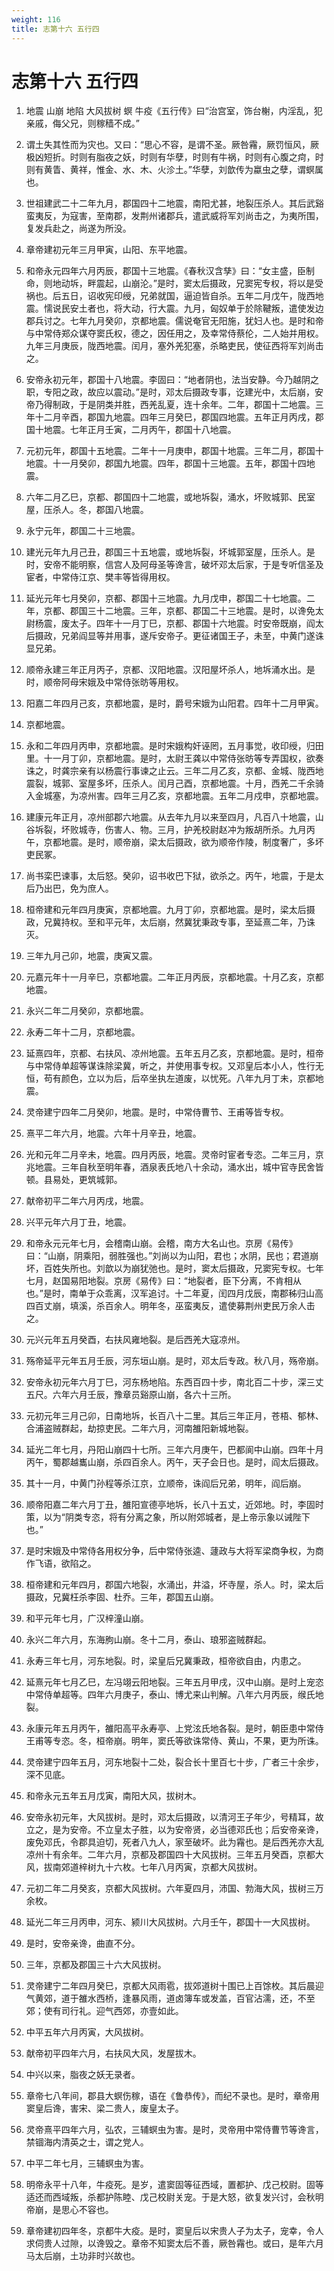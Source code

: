 ```yaml
---
weight: 116
title: 志第十六 五行四
---
```


# 志第十六 五行四

1. <span id="志第十六_五行四-1"></span>
地震 山崩 地陷 大风拔树 螟 牛疫《五行传》曰“治宫室，饰台榭，内淫乱，犯亲戚，侮父兄，则稼穑不成。”

2. <span id="志第十六_五行四-2"></span>
谓土失其性而为灾也。又曰：“思心不容，是谓不圣。厥咎霿，厥罚恒风，厥极凶短折。时则有脂夜之妖，时则有华孽，时则有牛祸，时则有心腹之疴，时则有黄眚、黄祥，惟金、水、木、火沴土。”华孽，刘歆传为蠃虫之孽，谓螟属也。

3. <span id="志第十六_五行四-3"></span>
世祖建武二十二年九月，郡国四十二地震，南阳尤甚，地裂压杀人。其后武谿蛮夷反，为寇害，至南郡，发荆州诸郡兵，遣武威将军刘尚击之，为夷所围，复发兵赴之，尚遂为所没。

4. <span id="志第十六_五行四-4"></span>
章帝建初元年三月甲寅，山阳、东平地震。

5. <span id="志第十六_五行四-5"></span>
和帝永元四年六月丙辰，郡国十三地震。《春秋汉含孳》曰：“女主盛，臣制命，则地动坼，畔震起，山崩沦。”是时，窦太后摄政，兄窦宪专权，将以是受祸也。后五日，诏收宪印绶，兄弟就国，逼迫皆自杀。五年二月戊午，陇西地震。懦说民安土者也，将大动，行大震。九月，匈奴单于於除鞬叛，遣使发边郡兵讨之。七年九月癸卯，京都地震。儒说奄官无阳施，犹妇人也。是时和帝与中常侍郑众谋夺窦氏权，德之，因任用之，及幸常侍蔡伦，二人始并用权。九年三月庚辰，陇西地震。闰月，塞外羌犯塞，杀略吏民，使征西将军刘尚击之。

6. <span id="志第十六_五行四-6"></span>
安帝永初元年，郡国十八地震。李固曰：“地者阴也，法当安静。今乃越阴之职，专阳之政，故应以震动。”是时，邓太后摄政专事，讫建光中，太后崩，安帝乃得制政，于是阴类并胜，西羌乱夏，连十余年。二年，郡国十二地震。三年十二月辛酉，郡国九地震。四年三月癸巳，郡国四地震。五年正月丙戌，郡国十地震。七年正月壬寅，二月丙午，郡国十八地震。

7. <span id="志第十六_五行四-7"></span>
元初元年，郡国十五地震。二年十一月庚申，郡国十地震。三年二月，郡国十地震。十一月癸卯，郡国九地震。四年，郡国十三地震。五年，郡国十四地震。

8. <span id="志第十六_五行四-8"></span>
六年二月乙巳，京都、郡国四十二地震，或地坼裂，涌水，坏败城郭、民室屋，压杀人。冬，郡国八地震。

9. <span id="志第十六_五行四-9"></span>
永宁元年，郡国二十三地震。

10. <span id="志第十六_五行四-10"></span>
建光元年九月己丑，郡国三十五地震，或地坼裂，坏城郭室屋，压杀人。是时，安帝不能明察，信宫人及阿母圣等谗言，破坏邓太后家，于是专听信圣及宦者，中常侍江京、樊丰等皆得用权。

11. <span id="志第十六_五行四-11"></span>
延光元年七月癸卯，京都、郡国十三地震。九月戊申，郡国二十七地震。二年，京都、郡国三十二地震。三年，京都、郡国二十三地震。是时，以谗免太尉杨震，废太子。四年十一月丁巳，京都、郡国十六地震。时安帝既崩，阎太后摄政，兄弟阎显等并用事，遂斥安帝子。更征诸国王子，未至，中黄门遂诛显兄弟。

12. <span id="志第十六_五行四-12"></span>
顺帝永建三年正月丙子，京都、汉阳地震。汉阳屋坏杀人，地坼涌水出。是时，顺帝阿母宋娥及中常侍张昉等用权。

13. <span id="志第十六_五行四-13"></span>
阳嘉二年四月己亥，京都地震，是时，爵号宋娥为山阳君。四年十二月甲寅。

14. <span id="志第十六_五行四-14"></span>
京都地震。

15. <span id="志第十六_五行四-15"></span>
永和二年四月丙申，京都地震。是时宋娥构奸诬罔，五月事觉，收印绶，归田里。十一月丁卯，京都地震。是时，太尉王龚以中常侍张昉等专弄国权，欲奏诛之，时龚宗亲有以杨震行事谏之止云。三年二月乙亥，京都、金城、陇西地震裂，城郭、室屋多坏，压杀人。闰月己酉，京都地震。十月，西羌二千余骑入金城塞，为凉州害。四年三月乙亥，京都地震。五年二月戍申，京都地震。

16. <span id="志第十六_五行四-16"></span>
建康元年正月，凉州部郡六地震。从去年九月以来至四月，凡百八十地震，山谷坼裂，坏败城寺，伤害人、物。三月，护羌校尉赵冲为叛胡所杀。九月丙午，京都地震。是时，顺帝崩，梁太后摄政，欲为顺帝作陵，制度奢广，多坏吏民冢。

17. <span id="志第十六_五行四-17"></span>
尚书栾巴谏事，太后怒。癸卯，诏书收巴下狱，欲杀之。丙午，地震，于是太后乃出巴，免为庶人。

18. <span id="志第十六_五行四-18"></span>
桓帝建和元年四月庚寅，京都地震。九月丁卯，京都地震。是时，梁太后摄政，兄冀持权。至和平元年，太后崩，然冀犹秉政专事，至延熹二年，乃诛灭。

19. <span id="志第十六_五行四-19"></span>
三年九月己卯，地震，庚寅又震。

20. <span id="志第十六_五行四-20"></span>
元嘉元年十一月辛巳，京都地震。二年正月丙辰，京都地震。十月乙亥，京都地震。

21. <span id="志第十六_五行四-21"></span>
永兴二年二月癸卯，京都地震。

22. <span id="志第十六_五行四-22"></span>
永寿二年十二月，京都地震。

23. <span id="志第十六_五行四-23"></span>
延熹四年，京都、右扶风、凉州地震。五年五月乙亥，京都地震。是时，桓帝与中常侍单超等谋诛除梁冀，听之，并使用事专权。又邓皇后本小人，性行无恒，苟有颜色，立以为后，后卒坐执左道废，以忧死。八年九月丁未，京都地震。

24. <span id="志第十六_五行四-24"></span>
灵帝建宁四年二月癸卯，地震。是时，中常侍曹节、王甫等皆专权。

25. <span id="志第十六_五行四-25"></span>
熹平二年六月，地震。六年十月辛丑，地震。

26. <span id="志第十六_五行四-26"></span>
光和元年二月辛未，地震。四月丙辰，地震。灵帝时宦者专恣。二年三月，京兆地震。三年自秋至明年春，酒泉表氏地八十余动，涌水出，城中官寺民舍皆顿。县易处，更筑城郭。

27. <span id="志第十六_五行四-27"></span>
献帝初平二年六月丙戌，地震。

28. <span id="志第十六_五行四-28"></span>
兴平元年六月丁丑，地震。

29. <span id="志第十六_五行四-29"></span>
和帝永元元年七月，会稽南山崩。会稽，南方大名山也。京房《易传》曰：“山崩，阴乘阳，弱胜强也。”刘尚以为山阳，君也；水阴，民也；君道崩坏，百姓失所也。刘歆以为崩犹弛也。是时，窦太后摄政，兄窦宪专权。七年七月，赵国易阳地裂。京房《易传》曰：“地裂者，臣下分离，不肯相从也。”是时，南单于众乖离，汉军追讨。十二年夏，闰四月戊辰，南郡秭归山高四百丈崩，填溪，杀百余人。明年冬，巫蛮夷反，遣使募荆州吏民万余人击之。

30. <span id="志第十六_五行四-30"></span>
元兴元年五月癸酉，右扶风雍地裂。是后西羌大寇凉州。

31. <span id="志第十六_五行四-31"></span>
殇帝延平元年五月壬辰，河东垣山崩。是时，邓太后专政。秋八月，殇帝崩。

32. <span id="志第十六_五行四-32"></span>
安帝永初元年六月丁巳，河东杨地陷。东西百四十步，南北百二十步，深三丈五尺。六年六月壬辰，豫章员谿原山崩，各六十三所。

33. <span id="志第十六_五行四-33"></span>
元初元年三月己卯，日南地坼，长百八十二里。其后三年正月，苍梧、郁林、合浦盗贼群起，劫掠吏民。二年六月，河南雒阳新城地裂。

34. <span id="志第十六_五行四-34"></span>
延光二年七月，丹阳山崩四十七所。三年六月庚午，巴都阆中山崩。四年十月丙午，蜀郡越巂山崩，杀四百余人。丙午，天子会日也。是时，阎太后摄政。

35. <span id="志第十六_五行四-35"></span>
其十一月，中黄门孙程等杀江京，立顺帝，诛阎后兄弟，明年，阎后崩。

36. <span id="志第十六_五行四-36"></span>
顺帝阳嘉二年六月丁丑，雒阳宣德亭地坼，长八十五丈，近郊地。时，李固时策，以为“阴类专恣，将有分离之象，所以附郊城者，是上帝示象以诫陛下也。”

37. <span id="志第十六_五行四-37"></span>
是时宋娥及中常侍各用权分争，后中常侍张逵、蘧政与大将军梁商争权，为商作飞语，欲陷之。

38. <span id="志第十六_五行四-38"></span>
桓帝建和元年四月，郡国六地裂，水涌出，井溢，坏寺屋，杀人。时，梁太后摄政，兄冀枉杀李固、杜乔。三年，郡国五山崩。

39. <span id="志第十六_五行四-39"></span>
和平元年七月，广汉梓潼山崩。

40. <span id="志第十六_五行四-40"></span>
永兴二年六月，东海朐山崩。冬十二月，泰山、琅邪盗贼群起。

41. <span id="志第十六_五行四-41"></span>
永寿三年七月，河东地裂。时，梁皇后兄冀秉政，桓帝欲自由，内患之。

42. <span id="志第十六_五行四-42"></span>
延熹元年七月乙巳，左冯翊云阳地裂。三年五月甲戌，汉中山崩。是时上宠恣中常侍单超等。四年六月庚子，泰山、博尤来山判解。八年六月丙辰，缑氏地裂。

43. <span id="志第十六_五行四-43"></span>
永康元年五月丙午，雒阳高平永寿亭、上党泫氏地各裂。是时，朝臣患中常侍王甫等专恣。冬，桓帝崩。明年，窦氏等欲诛常侍、黄山，不果，更为所诛。

44. <span id="志第十六_五行四-44"></span>
灵帝建宁四年五月，河东地裂十二处，裂合长十里百七十步，广者三十余步，深不见底。

45. <span id="志第十六_五行四-45"></span>
和帝永元五年五月戊寅，南阳大风，拔树木。

46. <span id="志第十六_五行四-46"></span>
安帝永初元年，大风拔树。是时，邓太后摄政，以清河王子年少，号精耳，故立之，是为安帝。不立皇太子胜，以为安帝贤，必当德邓氏也；后安帝亲谗，废免邓氏，令郡具迫切，死者八九人，家至破坏。此为霿也。是后西羌亦大乱凉州十有余年。二年六月，京都及郡国四十大风拔树。三年五月癸酉，京都大风，拔南郊道梓树九十六枚。七年八月丙寅，京都大风拔树。

47. <span id="志第十六_五行四-47"></span>
元初二年二月癸亥，京都大风拔树。六年夏四月，沛国、勃海大风，拔树三万余枚。

48. <span id="志第十六_五行四-48"></span>
延光二年三月丙申，河东、颍川大风拔树。六月壬午，郡国十一大风拔树。

49. <span id="志第十六_五行四-49"></span>
是时，安帝亲谗，曲直不分。

50. <span id="志第十六_五行四-50"></span>
三年，京都及郡国三十六大风拔树。

51. <span id="志第十六_五行四-51"></span>
灵帝建宁二年四月癸巳，京都大风雨雹，拔郊道树十围已上百馀枚。其后晨迎气黄郊，道于雒水西桥，逢暴风雨，道卤簿车或发盖，百官沾濡，还，不至郊；使有司行礼。迎气西郊，亦壹如此。

52. <span id="志第十六_五行四-52"></span>
中平五年六月丙寅，大风拔树。

53. <span id="志第十六_五行四-53"></span>
献帝初平四年六月，右扶风大风，发屋拔木。

54. <span id="志第十六_五行四-54"></span>
中兴以来，脂夜之妖无录者。

55. <span id="志第十六_五行四-55"></span>
章帝七八年间，郡县大螟伤稼，语在《鲁恭传》，而纪不录也。是时，章帝用窦皇后谗，害宋、梁二贵人，废皇太子。

56. <span id="志第十六_五行四-56"></span>
灵帝熹平四年六月，弘农，三辅螟虫为害。是时，灵帝用中常侍曹节等谗言，禁锢海内清英之士，谓之党人。

57. <span id="志第十六_五行四-57"></span>
中平二年七月，三辅螟虫为害。

58. <span id="志第十六_五行四-58"></span>
明帝永平十八年，牛疫死。是岁，遣窦固等征西域，置都护、戊己校尉。固等适还而西域叛，杀都护陈睦、戊己校尉关宠。于是大怒，欲复发兴讨，会秋明帝崩，是思心不容也。

59. <span id="志第十六_五行四-59"></span>
章帝建初四年冬，京都牛大疫。是时，窦皇后以宋贵人子为太子，宠幸，令人求伺贵人过隙，以谗毁之。章帝不知窦太后不善，厥咎霿也。或曰，是年六月马太后崩，土功非时兴故也。
